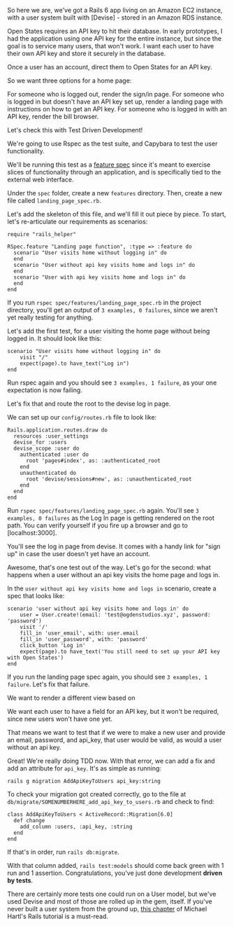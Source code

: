 So here we are, we've got a Rails 6 app living on an Amazon EC2 instance, with a user system built with [Devise] - stored in an Amazon RDS instance. 

Open States requires an API key to hit their database. In early prototypes, I had the application using one API key for the entire instance, but since the goal is to service many users, that won't work. I want each user to have their own API key and store it securely in the database. 

Once a user has an account, direct them to Open States for an API key. 

So we want three options for a home page: 

For someone who is logged out, render the sign/in page. 
For someone who is logged in but doesn't have an API key set up, render a landing page with instructions on how to get an API key. 
For someone who is logged in with an API key, render the bill browser. 

Let's check this with Test Driven Development! 

We're going to use Rspec as the test suite, and Capybara to test the user functionality. 

We'll be running this test as a [feature spec](https://relishapp.com/rspec/rspec-rails/v/3-8/docs/feature-specs/feature-spec) since it's meant to exercise slices of functionality through an application, and is specifically tied to the external web interface. 

Under the `spec` folder, create a new `features` directory. Then, create a new file called `landing_page_spec.rb`. 

Let's add the skeleton of this file, and we'll fill it out piece by piece. To start, let's re-articulate our requirements as scenarios: 

```
require "rails_helper"

RSpec.feature "Landing page function", :type => :feature do
  scenario "User visits home without logging in" do
  end
  scenario "User without api key visits home and logs in" do 
  end
  scenario "User with api key visits home and logs in" do 
  end
end
```

If you run `rspec spec/features/landing_page_spec.rb` in the project directory, you'll get an output of `3 examples, 0 failures`, since we aren't yet really testing for anything. 

Let's add the first test, for a user visiting the home page without being logged in. It should look like this: 

```
scenario "User visits home without logging in" do
    visit "/"
    expect(page).to have_text("Log in")
end
```

Run rspec again and you should see `3 examples, 1 failure`, as your one expectation is now failing. 

Let's fix that and route the root to the devise log in page. 

We can set up our `config/routes.rb` file to look like: 

```
Rails.application.routes.draw do
  resources :user_settings
  devise_for :users
  devise_scope :user do  
    authenticated :user do
      root 'pages#index', as: :authenticated_root
    end
    unauthenticated do 
      root 'devise/sessions#new', as: :unauthenticated_root
    end
  end
end
```

Run `rspec spec/features/landing_page_spec.rb` again. You'll see `3 examples, 0 failures` as the Log In page is getting rendered on the root path. You can verify yourself  if you fire up a browser and go to [localhost:3000]. 

You'll see the log in page from devise. It comes with a handy link for "sign up" in case the user doesn't yet have an account. 

Awesome, that's one test out of the way. Let's go for the second: what happens when a user without an api key visits the home page and logs in. 

In the `user without api key visits home and logs in` scenario, create a spec that looks like: 

```
scenario 'user without api key visits home and logs in' do
    user = User.create!(email: 'test@ogdenstudios.xyz', password: 'password')
    visit '/'
    fill_in 'user_email', with: user.email
    fill_in 'user_password', with: 'password'
    click_button 'Log in'
    expect(page).to have_text('You still need to set up your API key with Open States')
end
```

If you run the landing page spec again, you should see `3 examples, 1 failure`. Let's fix that failure. 

We want to render a different view based on 


We want each user to have a field for an API key, but it won't be required, since new users won't have one yet. 

That means we want to test that if we were to make a new user and provide an email, password, and api_key, that user would be valid, as would a user without an api key. 

Great! We're really doing TDD now. With that error, we can add a fix and add an attribute for `api_key`. It's as simple as running: 

`rails g migration AddApiKeyToUsers api_key:string`

To check your migration got created correctly, go to the file at `db/migrate/SOMENUMBERHERE_add_api_key_to_users.rb` and check to find: 

```
class AddApiKeyToUsers < ActiveRecord::Migration[6.0]
  def change
    add_column :users, :api_key, :string
  end
end
```

If that's in order, run `rails db:migrate`. 

With that column added, `rails test:models` should come back green with 1 run and 1 assertion. Congratulations, you've just done development **driven by tests**. 

There are certainly more tests one could run on a User model, but we've used Devise and most of those are rolled up in the gem, itself. If you've never built a user system from the ground up, [this chapter](https://www.railstutorial.org/book/modeling_users) of Michael Hartl's Rails tutorial is a must-read. 


